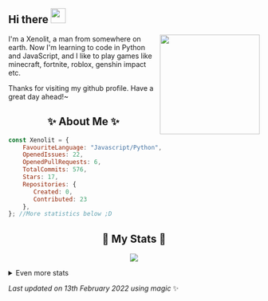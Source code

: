 ## Hi there <img src="https://raw.githubusercontent.com/NONPLAYT/NONPLAYT/main/.github/wave.gif" width="30px"> 
<img align="right" src="https://avatars.githubusercontent.com/u/81859776?v=4" width="200" />
I'm a Xenolit, a man from somewhere on earth. Now I'm learning to code in Python and JavaScript, and I like to play games like minecraft, fortnite, roblox, genshin impact etc. 
  
Thanks for visiting my github profile. Have a great day ahead!~
  
<h2 align="center"> ✨ About Me ✨</h2>

```js
const Xenolit = {
    FavouriteLanguage: "Javascript/Python",
    OpenedIssues: 22,
    OpenedPullRequests: 6,
    TotalCommits: 576,
    Stars: 17,
    Repositories: {
       Created: 0,
       Contributed: 23
    },
}; //More statistics below ;D
```
  
<h2 align="center"> 🚀 My Stats 🚀</h2>
<p align="center">
<img src="https://github-readme-stats.vercel.app/api?username=Xenolit&show_icons=true&theme=radical">
</p>
<details>
  <summary>
      Even more stats
  </summary>
  <p align="center">
    <img src="https://github-readme-streak-stats.herokuapp.com/?user=Xenolit&theme=tokyonight">
    <img src="https://github-profile-trophy.vercel.app/?username=Xenolit&theme=dracula">
    <img src="https://github-readme-stats.vercel.app/api/top-langs/?username=Xenolit&langs_count=8">
  </p>
</details>
  
<!-- Last updated on Sun Feb 13 2022 12:29:04 GMT+0000 (Coordinated Universal Time) ;-;-->
<i>Last updated on 13th February 2022 using magic</i> ✨